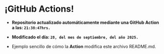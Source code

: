 # ¡GitHub Actions!
* **Repositorio actualizado automáticamente mediante una GitHub Action a las: `21:38:47hrs.`**
* **Modificado el día: `28, del mes de septiembre, del año 2025.`**

* Ejemplo sencillo de cómo la **Action** modifica este archivo README.md.
